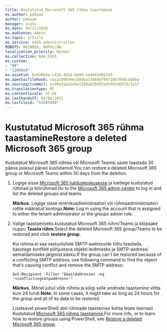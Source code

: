 ```yaml
---
title: Kustutatud Microsoft 365 rühma taastamine
ms.author: pebaum
author: pebaum
manager: scotv
ms.date: 04/21/2020
ms.audience: Admin
ms.topic: article
ms.service: o365-administration
ROBOTS: NOINDEX, NOFOLLOW
localization_priority: Normal
ms.collection: Adm_O365
ms.custom:
- "98"
- "1200024"
ms.assetid: bc0396ea-c426-4d1d-bb89-ced602d06fb6
ms.openlocfilehash: caa2c8987eecb89bac3469bf9471847858cab0ba
ms.sourcegitcommit: ec99a3a2e1e6a13d9a829d65ad1692a607dc3a17
ms.translationtype: MT
ms.contentlocale: et-EE
ms.lasthandoff: 04/06/2021
ms.locfileid: "51597439"
---
```

# <a name="restore-a-deleted-microsoft-365-group"></a><span data-ttu-id="9f69b-102">Kustutatud Microsoft 365 rühma taastamine</span><span class="sxs-lookup"><span data-stu-id="9f69b-102">Restore a deleted Microsoft 365 group</span></span>

<span data-ttu-id="9f69b-103">Kustutatud Microsoft 365 rühma või Microsoft Teamsi saate taastada 30 päeva jooksul pärast kustutamist.</span><span class="sxs-lookup"><span data-stu-id="9f69b-103">You can restore a deleted Microsoft 365 group or Microsoft Teams within 30 days from the deletion.</span></span>

1. <span data-ttu-id="9f69b-104">Logige sisse [Microsoft 365 halduskeskusesse](https://aka.ms/RestoreDeletedGroup) ja loetlege kustutatud rühmad ja töörühmad.</span><span class="sxs-lookup"><span data-stu-id="9f69b-104">Go to the [Microsoft 365 admin center](https://aka.ms/RestoreDeletedGroup) to log in and list the deleted groups and teams.</span></span>

    <span data-ttu-id="9f69b-105">**Märkus.** Logige sisse rentnikuadministraatori või rühmaadministraatori rollile määratud kontoga.</span><span class="sxs-lookup"><span data-stu-id="9f69b-105">**Note:** Log in using the account that is assigned to either the tenant administrator or the groups admin role.</span></span>

1. <span data-ttu-id="9f69b-106">Valige taastamiseks kustutatud Microsoft 365 rühm/Teams ja klõpsake nuppu **Taasta rühm**.</span><span class="sxs-lookup"><span data-stu-id="9f69b-106">Select the deleted Microsoft 365 group/Teams to be restored and click **restore group**.</span></span>

    <span data-ttu-id="9f69b-107">Kui rühma ei saa vastuoluliste SMTP-aadresside tõttu taastada, kasutage konflikti põhjustava objekti leidmiseks ja SMTP-aadressi eemaldamiseks järgmist käsku.</span><span class="sxs-lookup"><span data-stu-id="9f69b-107">If the group can't be restored because of a conflicting SMTP address, use following command to find the object that’s causing conflict and remove the SMTP address:</span></span>

    `Get-Recipient -Filter "EmailAddresses -eq '<conflictingsmtpaddress>'"`

    <span data-ttu-id="9f69b-108">**Märkus.** Mõnel juhul võib rühma ja kõigi selle andmete taastamine võtta kuni 24 tundi.</span><span class="sxs-lookup"><span data-stu-id="9f69b-108">**Note:** In some cases, it might take as long as 24 hours for the group and all of its data to be restored.</span></span>

    <span data-ttu-id="9f69b-109">Lisateavet powerShelli abil rühmade taastamise kohta leiate teemast Kustutatud [Microsoft 365 rühma taastamine.](https://go.microsoft.com/fwlink/?linkid=867802)</span><span class="sxs-lookup"><span data-stu-id="9f69b-109">For more info, or to learn how to restore groups using PowerShell, see [Restore a deleted Microsoft 365 group](https://go.microsoft.com/fwlink/?linkid=867802).</span></span>